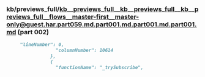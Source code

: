 ### kb/previews_full/kb__previews_full__kb__previews_full__kb__previews_full__flows__master-first__master-only@guest.har.part059.md.part001.md.part001.md.part001.md (part 002)

```md
     "lineNumber": 0,
                  "columnNumber": 10614
                },
                {
                  "functionName": "_trySubscribe",
   
```

```
